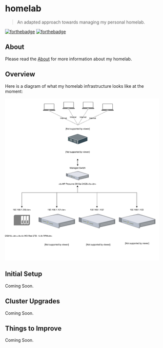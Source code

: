 # homelab

> An adapted approach towards managing my personal homelab.

[![forthebadge](http://forthebadge.com/images/badges/built-with-love.svg)](http://forthebadge.com) [![forthebadge](http://forthebadge.com/images/badges/powered-by-electricity.svg)](http://forthebadge.com)

## About

Please read the [About](./documentation/about.md) for more information about my homelab.

## Overview

Here is a diagram of what my homelab infrastructure looks like at the moment:

![Infrastructure Diagram](./documentation/images/homelab-architecture.svg)

## Initial Setup

Coming Soon.

## Cluster Upgrades

Coming Soon.

## Things to Improve

Coming Soon.
